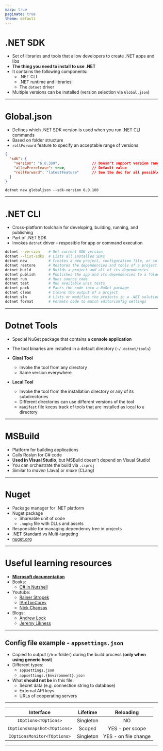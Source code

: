 ```yaml
---
marp: true
paginate: true
theme: default
---
```


# .NET SDK

- Set of libraries and tools that allow developers to create .NET apps and libs
- **The thing you need to install to use .NET**
- It contains the following components:
    - .NET CLI
    - .NET runtime and libraries
    - The `dotnet` driver
- Multiple versions can be installed (version selection via `Global.json`)

---

# Global.json

- Defines which .NET SDK version is used when you run .NET CLI commands
- Based on folder structure
- `rollForward` feature to specify an acceptable range of versions

```json
{
  "sdk": {
    "version": "6.0.300",               // Doesn't support version ranges (wildcards)
    "allowPrerelease": true,            // Default value
    "rollForward": "latestFeature"      // See the doc for all possible values
  }
}
```

`dotnet new globaljson --sdk-version 6.0.100`

---

# .NET CLI

- Cross-platform toolchain for developing, building, running, and publishing
- Part of .NET SDK
- Invokes `dotnet` driver - resposible for app or command execution

```bash
dotnet --version    # Get current SDK version
dotnet --list-sdks  # Lists all installed SDKs
dotnet new          # Creates a new project, configuration file, or solution
dotnet restore      # Restores the dependencies and tools of a project
dotnet build        # Builds a project and all of its dependencies
dotnet publish      # Publishes the app and its dependencies to a folder for deployment
dotnet run          # Runs source code
dotnet test         # Run available unit tests
dotnet pack         # Packs the code into a NuGet package
dotnet clean        # Cleans the output of a project
dotnet sln          # Lists or modifies the projects in a .NET solution file
dotnet format       # Formats code to match editorconfig settings
```

---

# Dotnet Tools

- Special NuGet package that contains a **console application**
- The tool binaries are installed in a default directory (`~/.dotnet/tools`)

- **Gloal Tool**
    - Invoke the tool from any directory
    - Same version everywhere

- **Local Tool**
    - Invoke the tool from the installation directory or any of its subdirectories
    - Different directories can use different versions of the tool
    - `manifest` file keeps track of tools that are installed as local to a directory

---

# MSBuild

- Platform for building applications
- Calls Roslyn for C# code
- **Used in Visual Studio**, but MSBuild doesn't depend on Visual Studio!
- You can orchestrate the build via `.csproj`
- Similar to _maven_ (Java) or _make_ (CLang)

---

# Nuget

- Package manager for .NET platform
- Nuget package
    - Shareable unit of code
    - `.nupkg` file with DLLs and assets
- Responsible for managing dependency tree in projects
- .NET Standard vs Multi-targeting
- [nuget.org](https://www.nuget.org/)

---

# Useful learning resources

- **[Microsoft documentation](https://learn.microsoft.com/en-us/docs/)**
- Books:
    - [C# in Nutshell](https://www.amazon.com/gp/product/1098121953?ie=UTF8&tag=cinanu-20&linkCode=as2&camp=1789&creative=9325&creativeASIN=1098121953)
- Youtube:
    - [Rainer Stropek](https://www.youtube.com/@rstropek)
    - [IAmTimCorey](https://www.youtube.com/@IAmTimCorey)
    - [Nick Chapsas](https://www.youtube.com/@nickchapsas)
- Blogs:
    - [Andrew Lock](https://andrewlock.net/)
    - [Jeremy Likness](https://blog.jeremylikness.com/blog)

---

## Config file example - `appsettings.json`

- Copied to output (`/bin` folder) during the build process
    (**only when using generic host**)
- Different types:
	- `appsettings.json`
	- `appsettings.{Environment}.json`
- What **should not be** in this file:
	- Secret data (e.g. connection string to database)
	- External API keys
	- URLs of cooperating servers

<!--
SPEAKER NOTES:
- appsettings.json je typicky predstavitel config files s ktorym budete vsetci pracovat v ramci projektu
- Pri zalozeni noveho asp.net core projektu ho mate automaticky nachystany
-->

---

<center>

|         **Interface**        | **Lifetime** |     **Reloading**    |
|:----------------------------:|:------------:|:--------------------:|
|     `IOptions<TOptions>`     |   Singleton  |          NO          |
| `IOptionsSnapshot<TOptions>` |    Scoped    |    YES - per scope   |
|  `IOptionsMonitor<TOptions>` |   Singleton  | YES - on file change |

</center>

---